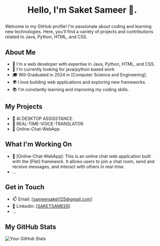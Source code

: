# <p align="center">Hello, I'm Saket Sameer 👋.</p>

Welcome to my GitHub profile! I'm passionate about coding and learning new technologies. Here, you'll find a variety of projects and contributions related to Java, Python, HTML, and CSS.

## About Me

- 🌱 I'm a web developer with expertise in Java, Python, HTML, and CSS.
- 💼 I'm currently looking for java/python based work
- 🎓 Will Graduated in 2024 in [Computer Science and Engineering].
- 🌍 I love building web applications and exploring new frameworks.
- 📚 I'm constantly learning and improving my coding skills.

## My Projects

- 🔭 AI DESKTOP ASSISSTANCE.
- 🔭 REAL-TIME-VOICE-TRANSLATOR
- 🔭 Online-Chat-WebApp


## What I'm Working On

- 🔭 [Online-Chat-WebApp]: This is an online chat web application built with the [Flet] framework. It allows users to join a chat room, send and receive messages, and interact with others in real-time.
- ...



## Get in Touch

- 📫 Email: [sameersaket125@gmail.com]
- 🔗 LinkedIn: [[SAKETSAMEER](https://www.linkedin.com/in/saket-sameer-1b9097269/)]
- ...

## My GitHub Stats

![Your GitHub Stats](https://github-readme-stats.vercel.app/api?username=SAKETSAMEER&show_icons=true&count_private=true&theme=dark)

<!-- Feel free to add more sections as you see fit -->


